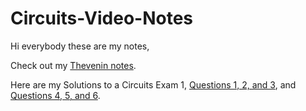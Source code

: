 # Circuits-Video-Notes
Hi everybody these are my notes,

Check out my [Thevenin notes](Thevenin_and_Norton_notes/5_Tricks_you_Need_to_Solve_Thevenin_Circuits.pdf).

Here are my Solutions to a Circuits Exam 1, [Questions 1, 2, and 3](Circuits-Exam1-Notes/Circuits_Exam1_Solutions_Q1_Q2_Q3.pdf), and [Questions 4, 5, and 6](Circuits-Exam1-Notes/Circuits_Exam1_Solutions_Q4_Q5_Q6.pdf).

